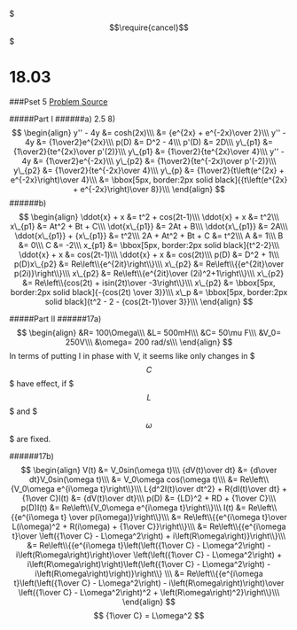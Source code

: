 $$$\require{cancel}$$$

# 18.03
###Pset 5
[Problem Source](https://ocw.mit.edu/courses/mathematics/18-03-differential-equations-spring-2010/assignments/MIT18_03S10_ps5a.pdf)

#####Part I
######a) 2.5 8)
$$
\begin{align}
y'' - 4y &= cosh(2x)\\\
&= {e^{2x} + e^{-2x}\over 2}\\\
y'' - 4y &= {1\over2}e^{2x}\\\
p(D) &= D^2 - 4\\\
p'(D) &= 2D\\\
y\_{p1} &= {1\over2}{te^{2x}\over p'(2)}\\\
y\_{p1} &= {1\over2}{te^{2x}\over 4}\\\
y'' - 4y &= {1\over2}e^{-2x}\\\
y\_{p2} &= {1\over2}{te^{-2x}\over p'(-2)}\\\
y\_{p2} &= {1\over2}{te^{-2x}\over 4}\\\
y\_{p} &= {1\over2}{t\left(e^{2x} + e^{-2x}\right)\over 4}\\\
&= \bbox[5px, border:2px solid black]{{t\left(e^{2x} + e^{-2x}\right)\over 8}}\\\
\end{align}
$$
######b)
$$
\begin{align}
\ddot{x} + x &= t^2 + cos(2t-1)\\\
\ddot{x} + x &= t^2\\\
x\_{p1} &= At^2 + Bt + C\\\
\dot{x\_{p1}} &= 2At + B\\\
\ddot{x\_{p1}} &= 2A\\\
\ddot{x\_{p1}} + {x\_{p1}} &= t^2\\\
2A + At^2 + Bt + C &= t^2\\\
A &= 1\\\
B &= 0\\\
C &= -2\\\
x_{p1} &= \bbox[5px, border:2px solid black]{t^2-2}\\\
\ddot{x} + x &= cos(2t-1)\\\
\ddot{x} + x &= cos(2t)\\\
p(D) &= D^2 + 1\\\
p(D)x\_{p2} &= Re\left\\{e^{2it}\right\\}\\\
x\_{p2} &= Re\left\\{{e^{2it}\over p(2i)}\right\\}\\\
x\_{p2} &= Re\left\\{e^{2it}\over (2i)^2+1\right\\}\\\
x\_{p2} &= Re\left\\{cos(2t) + isin(2t)\over -3\right\\}\\\
x\_{p2} &= \bbox[5px, border:2px solid black]{-{cos(2t) \over 3}}\\\
x\_p &= \bbox[5px, border:2px solid black]{t^2 - 2 - {cos(2t-1)\over 3}}\\\
\end{align}
$$

#####Part II
######17a)
$$
\begin{align}
&R=  100\Omega\\\
&L= 500mH\\\
&C= 50\mu F\\\
&V_0= 250V\\\
&\omega= 200 rad/s\\\
\end{align}
$$
In terms of putting I in phase with V, it seems like only changes in $$$C$$$ have effect, if $$$L$$$ and $$$\omega$$$ are fixed.

######17b)
$$
\begin{align}
V(t) &= V_0sin(\omega t)\\\
{dV(t)\over dt} &= {d\over dt}V_0sin(\omega t)\\\
&= V_0\omega cos(\omega t)\\\
&= Re\left\\{V_0\omega e^{i\omega t}\right\\}\\\
L{d^2I(t)\over dt^2} + R{dI(t)\over dt} + {1\over C}I(t) &= {dV(t)\over dt}\\\
p(D) &= {LD}^2 + RD + {1\over C}\\\
p(D)I(t) &= Re\left\\{V_0\omega e^{i\omega t}\right\\}\\\
I(t) &= Re\left\\{{e^{i\omega t} \over p(i\omega)}\right\\}\\\
&= Re\left\\{{e^{i\omega t}\over L(i\omega)^2 + R(i\omega) + {1\over C}}\right\\}\\\
&= Re\left\\{{e^{i\omega t}\over \left({1\over C} - L\omega^2\right) + i\left(R\omega\right)}\right\\}\\\
&= Re\left\\{{e^{i\omega t}\left(\left({1\over C} - L\omega^2\right) - i\left(R\omega\right)\right)\over \left(\left({1\over C} - L\omega^2\right) + i\left(R\omega\right)\right)\left(\left({1\over C} - L\omega^2\right) - i\left(R\omega\right)\right)}\right\\} \\\
&= Re\left\\{{e^{i\omega t}\left(\left({1\over C} - L\omega^2\right) - i\left(R\omega\right)\right)\over \left({1\over C} - L\omega^2\right)^2 + \left(R\omega\right)^2}\right\\}\\\
\end{align}
$$
$$
{1\over C} = L\omega^2
$$




